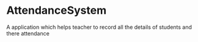 # AttendanceSystem
A application which helps teacher to record all the details of students and there attendance 
